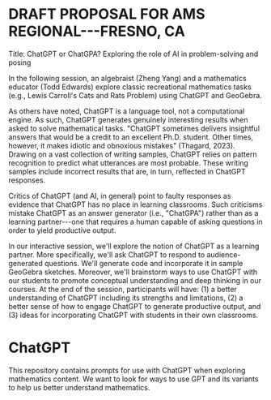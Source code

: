 # DRAFT PROPOSAL FOR AMS REGIONAL---FRESNO, CA
Title: ChatGPT or ChatGPA? Exploring the role of AI in problem-solving and posing

In the following session, an algebraist (Zheng Yang) and a mathematics educator (Todd Edwards) explore classic recreational mathematics tasks (e.g., Lewis Carroll's Cats and Rats Problem) using ChatGPT and GeoGebra. 

As others have noted, ChatGPT is a language tool, not a computational engine. As such, ChatGPT generates genuinely interesting results when asked to solve mathematical tasks. "ChatGPT sometimes delivers insightful answers that would be a credit to an excellent Ph.D. student. Other times, however, it makes idiotic and obnoxious mistakes" (Thagard, 2023). Drawing on a vast collection of writing samples, ChatGPT relies on pattern recognition to predict what utterances are most probable. These writing samples include incorrect results that are, in turn, reflected in ChatGPT responses. 

Critics of ChatGPT (and AI, in general) point to faulty responses as evidence that ChatGPT has no place in learning classrooms. Such criticisms mistake ChatGPT as an answer generator (i.e., "ChatGPA") rather than as a learning partner---one that requires a human capable of asking questions in order to yield productive output. 

In our interactive session, we'll explore the notion of ChatGPT as a learning partner. More specifically, we'll ask ChatGPT to respond to audience-generated questions. We'll generate code and incorporate it in sample GeoGebra sketches. Moreover, we'll brainstorm ways to use ChatGPT with our students to promote conceptual understanding and deep thinking in our courses. At the end of the session, participants will have: (1) a better understanding of ChatGPT including its strengths and limitations, (2) a better sense of how to engage ChatGPT to generate productive output, and (3) ideas for incorporating ChatGPT with students in their own classrooms. 


# ChatGPT
This repository contains prompts for use with ChatGPT when exploring mathematics content.
We want to look for ways to use GPT and its variants to help us better understand mathematics.
